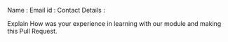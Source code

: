 Name : 
Email id :
Contact Details :

Explain How was your experience in learning with our module and making this Pull Request.

